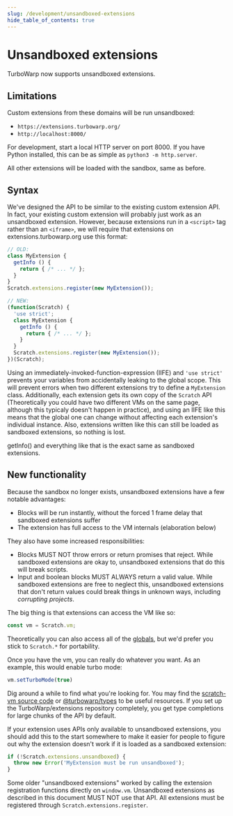```yaml
---
slug: /development/unsandboxed-extensions
hide_table_of_contents: true
---
```


# Unsandboxed extensions

TurboWarp now supports unsandboxed extensions.

## Limitations

Custom extensions from these domains will be run unsandboxed:

 - `https://extensions.turbowarp.org/`
 - `http://localhost:8000/`

For development, start a local HTTP server on port 8000. If you have Python installed, this can be as simple as `python3 -m http.server`.

All other extensions will be loaded with the sandbox, same as before.

## Syntax

We've designed the API to be similar to the existing custom extension API. In fact, your existing custom extension will probably just work as an unsandboxed extension. However, because extensions run in a `<script>` tag rather than an `<iframe>`, we will require that extensions on extensions.turbowarp.org use this format:

```js
// OLD:
class MyExtension {
  getInfo () {
    return { /* ... */ };
  }
}
Scratch.extensions.register(new MyExtension());

// NEW:
(function(Scratch) {
  'use strict';
  class MyExtension {
    getInfo () {
      return { /* ... */ };
    }
  }
  Scratch.extensions.register(new MyExtension());
})(Scratch);
```

Using an immediately-invoked-function-expression (IIFE) and `'use strict'` prevents your variables from accidentally leaking to the global scope. This will prevent errors when two different extensions try to define a `MyExtension` class. Additionally, each extension gets its own copy of the `Scratch` API (Theoretically you could have two different VMs on the same page, although this typicaly doesn't happen in practice), and using an IIFE like this means that the global one can change without affecting each extension's individual instance. Also, extensions written like this can still be loaded as sandboxed extensions, so nothing is lost.

getInfo() and everything like that is the exact same as sandboxed extensions.

## New functionality

Because the sandbox no longer exists, unsandboxed extensions have a few notable advantages:

 - Blocks will be run instantly, without the forced 1 frame delay that sandboxed extensions suffer
 - The extension has full access to the VM internals (elaboration below)

They also have some increased responsibilities:

 - Blocks MUST NOT throw errors or return promises that reject. While sandboxed extensions are okay to, unsandboxed extensions that do this will break scripts.
 - Input and boolean blocks MUST ALWAYS return a valid value. While sandboxed extensions are free to neglect this, unsandboxed extensions that don't return values could break things in unknown ways, including *corrupting projects*.

The big thing is that extensions can access the VM like so:

```js
const vm = Scratch.vm;
```

Theoretically you can also access all of the [globals](./globals), but we'd prefer you stick to `Scratch.*` for portability.

Once you have the vm, you can really do whatever you want. As an example, this would enable turbo mode:

```js
vm.setTurboMode(true)
```

Dig around a while to find what you're looking for. You may find the [scratch-vm source code](https://github.com/TurboWarp/scratch-vm/) or [@turbowarp/types](https://github.com/turboWarp/types) to be useful resources. If you set up the TurboWarp/extensions repository completely, you get type completions for large chunks of the API by default.

If your extension uses APIs only available to unsandboxed extensions, you should add this to the start somewhere to make it easier for people to figure out why the extension doesn't work if it is loaded as a sandboxed extension:

```js
if (!Scratch.extensions.unsandboxed) {
  throw new Error('MyExtension must be run unsandboxed');
}
```

Some older "unsandboxed extensions" worked by calling the extension registration functions directly on `window.vm`. Unsandboxed extensions as described in this document MUST NOT use that API. All extensions must be registered through `Scratch.extensions.register`.
